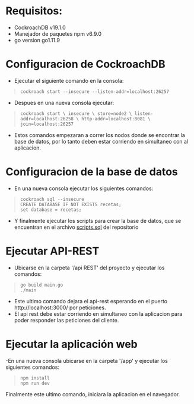 # Requisitos:
+ CockroachDB  v19.1.0 <br />
+ Manejador de paquetes npm v6.9.0 <br />
+ go version go1.11.9 <br />

# Configuracion de CockroachDB 
+ Ejecutar el siguiente comando en la consola:<br />
>`cockroach start --insecure --listen-addr=localhost:26257`

+ Despues en una nueva consola ejecutar:<br />
>`cockroach start \
  insecure \
  store=node2 \
  listen-addr=localhost:26258 \
  http-addr=localhost:8081 \
  join=localhost:26257`
  
+ Estos comandos empezaran a correr los nodos donde se encontrar la base de datos, por lo tanto deben estar corriendo en simultaneo con al aplicacion.


# Configuracion de la base de datos
+ En una nueva consola ejecutar los siguientes comandos:<br />
> `cockroach sql --insecure`<br />
> `CREATE DATABASE IF NOT EXISTS recetas;`<br />
> `set database = recetas;`<br />

+ Y finalmente ejecutar los scripts para crear la base de datos, que se encuentran en el archivo [scripts.sql](https://github.com/Daniel0205/Recetas/blob/master/scripts.sql) del repositorio
	
  
# Ejecutar API-REST
+ Ubicarse en la carpeta '/api REST' del proyecto y ejecutar los comandos:
> `go build main.go`<br />
> `./main`<br />

+ Este ultimo comando dejara el api-rest esperando  en el puerto http://localhost:3000/ por peticiones.
+ El api rest debe estar corriendo en simultaneo con la aplicacion para poder responder las peticiones del cliente.

# Ejecutar la aplicación web
-En una nueva consola ubicarse en la carpeta '/app' y ejecutar los siguientes comandos:
> `npm install`<br />
> `npm run dev`<br />

Finalmente este ultimo comando, iniciara la aplicacion en el navegador.

